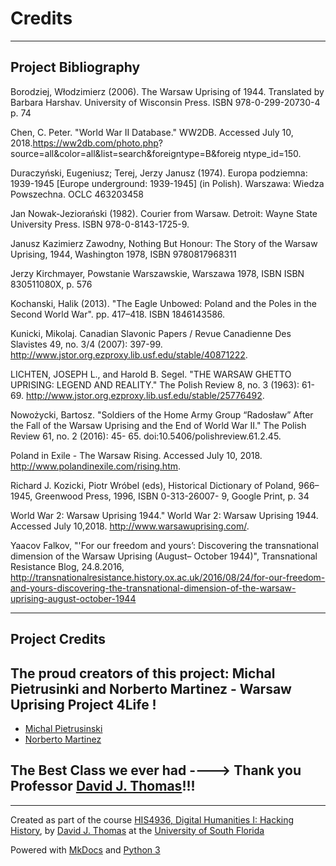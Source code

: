 # Credits

---

## Project Bibliography


Borodziej, Włodzimierz (2006). The Warsaw Uprising of 1944. Translated by Barbara Harshav. 	University of Wisconsin Press. 		ISBN 978-0-299-20730-4 p. 74

Chen, C. Peter. "World War II Database." WW2DB. Accessed July 10, 2018.https://ww2db.com/photo.php?								source=all&color=all&list=search&foreigntype=B&foreig	ntype_id=150.

Duraczyński, Eugeniusz; Terej, Jerzy Janusz (1974). Europa podziemna: 1939-1945 [Europe underground: 1939-1945] (in 		Polish). Warszawa: Wiedza Powszechna. OCLC 463203458

Jan Nowak-Jeziorański (1982). Courier from Warsaw. Detroit: Wayne State University Press. ISBN 978-0-8143-1725-9.

Janusz Kazimierz Zawodny, Nothing But Honour: The Story of the Warsaw Uprising, 1944, Washington 1978, ISBN 9780817968311

Jerzy Kirchmayer, Powstanie Warszawskie, Warszawa 1978, ISBN ISBN 830511080X, p. 576

Kochanski, Halik (2013). "The Eagle Unbowed: Poland and the Poles in the Second World War". pp. 417–418. ISBN 1846143586.

Kunicki, Mikolaj. Canadian Slavonic Papers / Revue Canadienne Des Slavistes 49, no. 3/4 (2007): 397-99.   
	http://www.jstor.org.ezproxy.lib.usf.edu/stable/40871222.

LICHTEN, JOSEPH L., and Harold B. Segel. "THE WARSAW GHETTO UPRISING: 	LEGEND AND REALITY." The Polish Review 8, no. 3 		(1963): 61-69. 	http://www.jstor.org.ezproxy.lib.usf.edu/stable/25776492.

Nowożycki, Bartosz. "Soldiers of the Home Army Group “Radosław” After the Fall of the Warsaw Uprising and the End of World 		War II." The Polish Review 61, no. 2 (2016): 45-	65. doi:10.5406/polishreview.61.2.45.

Poland in Exile - The Warsaw Rising. Accessed July 10, 2018. http://www.polandinexile.com/rising.htm.

Richard J. Kozicki, Piotr Wróbel (eds), Historical Dictionary of Poland, 966–1945, Greenwood 	Press, 1996, ISBN 0-313-26007-	9, Google Print, p. 34

World War 2: Warsaw Uprising 1944." World War 2: Warsaw Uprising 1944. Accessed July 10,2018. http://www.warsawuprising.com/.

Yaacov Falkov, "'For our freedom and yours’: Discovering the transnational dimension of the 	Warsaw Uprising (August–		October 1944)", Transnational Resistance Blog, 	24.8.2016, http://transnationalresistance.history.ox.ac.uk/2016/08/24/for-our-freedom-and-yours-discovering-the-transnational-dimension-of-the-warsaw-uprising-august-october-1944


---

## Project Credits

## The proud creators of this project: Michal Pietrusinki and Norberto Martinez  - Warsaw Uprising Project 4Life !

* [Michal Pietrusinski](mailto:michalp@mail.usf.edu) 
* [Norberto Martinez](Martinez33@mail.usf.edu)


## The Best Class we ever had ----> Thank you Professor [David J. Thomas](https://github.com/thePortus)!!!

---

Created as part of the course [HIS4936, Digital Humanities I: Hacking History](https://hacking-history.readthedocs.io), by [David J. Thomas](https://github.com/thePortus) at the [University of South Florida](https://www.usf.edu)

Powered with [MkDocs](https://mkdocs.org) and [Python 3](https://python.org)
